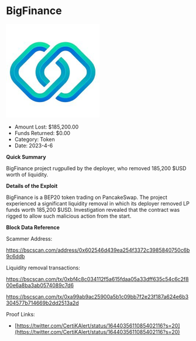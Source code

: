 # BigFinance
![BigFinance](/rektimages/BigFinance.png)
- Amount Lost: $185,200.00
- Funds Returned: $0.00
- Category: Token
- Date: 2023-4-6

**Quick Summary**

BigFinance project rugpulled by the deployer, who removed 185,200 $USD worth of liquidity.

  


 **Details of the Exploit**

BigFinance is a BEP20 token trading on PancakeSwap. The project experienced a significant liquidity removal in which its deployer removed LP funds worth 185,200 $USD. Investigation revealed that the contract was rigged to allow such malicious action from the start.

  


 **Block Data Reference**

Scammer Address:

https://bscscan.com/address/0x602546d439ea254f3372c3985840750c6b9c6ddb

  


Liquidity removal transactions:

https://bscscan.com/tx/0xbf4c8c034112f5a615fdaa05a33dff635c54c6c2f800e6a8ba3ab0574089c7d6

https://bscscan.com/tx/0xa99ab9ac25900a5b1c09bb7f2e23f187a624e6b3304577b714669b2dd2513a2d


Proof Links:
- [https://twitter.com/CertiKAlert/status/1644035611085402116?s=20](https://twitter.com/CertiKAlert/status/1644035611085402116?s=20)


